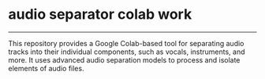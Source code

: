# audio separator colab work

---

This repository provides a Google Colab-based tool for separating audio tracks into their individual components, such as vocals, instruments, and more. It uses advanced audio separation models to process and isolate elements of audio files.
